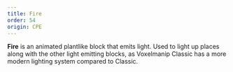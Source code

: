 ```yaml
---
title: Fire
order: 54
origin: CPE
---
```


**Fire** is an animated plantlike block that emits light. Used to light up places along with the other light emitting blocks, as Voxelmanip Classic has a more modern lighting system compared to Classic.
